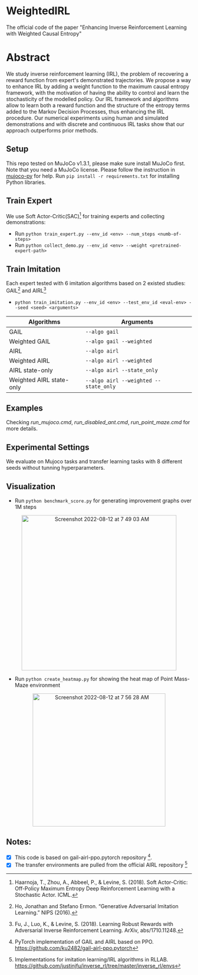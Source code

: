 # WeightedIRL
The official code of the paper "Enhancing Inverse Reinforcement Learning with Weighted Causal Entropy"
# Abstract
We study inverse reinforcement learning (IRL), the problem of recovering a reward function from expert's demonstrated trajectories. We propose a way to enhance IRL by adding a weight function to the maximum causal entropy framework, with the motivation of having the ability to control and learn the stochasticity of the modelled policy. Our IRL framework and algorithms allow to learn both a reward function and the structure of the entropy terms added to the Markov Decision Processes, thus enhancing the IRL procedure. Our numerical experiments using human and simulated demonstrations and with discrete and continuous IRL tasks show that our approach outperforms prior methods.

## Setup
This repo tested on MuJoCo v1.3.1, please make sure install MuJoCo first. Note that you need a MuJoCo license. Please follow the instruction in [mujoco-py](https://github.com/openai/mujoco-py) for help.
Run `pip install -r requirements.txt` for installing Python libraries.

## Train Expert
We use Soft Actor-Critic(SAC)[^sac] for training experts and collecting demonstrations:
- Run `python train_expert.py --env_id <env> --num_steps <numb-of-steps>` 
- Run `python collect_demo.py --env_id <env> --weight <pretrained-expert-path>`

## Train Imitation
Each expert tested with 6 imitation algorithms based on 2 existed studies: GAIL[^gail] and AIRL[^airl]
- `python train_imitation.py --env_id <env> --test_env_id <eval-env> --seed <seed> <arguments>`

| Algorithms | Arguments |
| --- | --- |
| GAIL | `--algo gail` |
| Weighted GAIL | `--algo gail --weighted` |
| AIRL | `--algo airl` |
| Weighted AIRL | `--algo airl --weighted` |
| AIRL state-only | `--algo airl --state_only` |
| Weighted AIRL state-only | `--algo airl --weighted --state_only` |

[^sac]: Haarnoja, T., Zhou, A., Abbeel, P., & Levine, S. (2018). Soft Actor-Critic: Off-Policy Maximum Entropy Deep Reinforcement Learning with a Stochastic Actor. ICML.

[^gail]: Ho, Jonathan and Stefano Ermon. “Generative Adversarial Imitation Learning.” NIPS (2016).

[^airl]: Fu, J., Luo, K., & Levine, S. (2018). Learning Robust Rewards with Adversarial Inverse Reinforcement Learning. ArXiv, abs/1710.11248.

## Examples
Checking *run_mujoco.cmd*, *run_disabled_ant.cmd*, *run_point_maze.cmd* for more details.

## Experimental Settings
We evaluate on Mujoco tasks and transfer learning tasks with 8 different seeds without tunning hyperparameters.

## Visualization

- Run `python benchmark_score.py` for generating improvement graphs over 1M steps
<p align="center">
<img width="420" alt="Screenshot 2022-08-12 at 7 49 03 AM" src="https://user-images.githubusercontent.com/13542863/184260871-bc751159-ab77-4d26-bd59-afc7103150d1.png">
</p>

- Run `python create_heatmap.py` for showing the heat map of Point Mass-Maze environment

<p align="center">
<img width="360" alt="Screenshot 2022-08-12 at 7 56 28 AM" src="https://user-images.githubusercontent.com/13542863/184261347-0c509fc6-3b38-4b58-9d9b-fbf3fa3ea766.png">
</p>

## Notes:
- [x] This code is based on gail-airl-ppo.pytorch repository [^ku2482].
- [x] The transfer environments are pulled from the official AIRL repository [^justinjfu]

[^ku2482]: PyTorch implementation of GAIL and AIRL based on PPO. https://github.com/ku2482/gail-airl-ppo.pytorch
[^justinjfu]: Implementations for imitation learning/IRL algorithms in RLLAB. https://github.com/justinjfu/inverse_rl/tree/master/inverse_rl/envs


